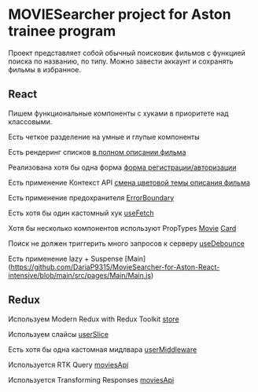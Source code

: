 # MOVIESearcher project for Aston trainee program

Проект представляет собой обычный поисковик фильмов с функцией поиска по названию, по типу. Можно завести аккаунт и сохранять фильмы в избранное.

## React

Пишем функциональные компоненты c хуками в приоритете над классовыми.

Есть четкое разделение на умные и глупые компоненты

Есть рендеринг списков
[в полном описании фильма](https://github.com/DariaP9315/MovieSearcher-for-Aston-React-intensive/blob/create-project/src/components/Movie/Movie.js)

Реализована хотя бы одна форма
[форма регистрации/авторизации](https://github.com/DariaP9315/MovieSearcher-for-Aston-React-intensive/blob/create-project/src/components/Login/Login.js)

Есть применение Контекст API
[смена цветовой темы описания фильма](https://github.com/DariaP9315/MovieSearcher-for-Aston-React-intensive/blob/create-project/src/components/App/App.js)

Есть применение предохранителя
[ErrorBoundary](https://github.com/DariaP9315/MovieSearcher-for-Aston-React-intensive/blob/create-project/src/components/ErrorBoundary/ErrorBoundary.js)

Есть хотя бы один кастомный хук
[useFetch](https://github.com/DariaP9315/MovieSearcher-for-Aston-React-intensive/blob/create-project/src/hooks/useFetch.js)

Хотя бы несколько компонентов используют PropTypes
[Movie](https://github.com/DariaP9315/MovieSearcher-for-Aston-React-intensive/blob/create-project/src/components/Movie/Movie.js)
[Card](https://github.com/DariaP9315/MovieSearcher-for-Aston-React-intensive/blob/create-project/src/components/Card/Card.js)

Поиск не должен триггерить много запросов к серверу [useDebounce](https://github.com/DariaP9315/MovieSearcher-for-Aston-React-intensive/blob/main/src/hooks/useDebounce.js)

Есть применение lazy + Suspense [Main] (https://github.com/DariaP9315/MovieSearcher-for-Aston-React-intensive/blob/main/src/pages/Main/Main.js)

## Redux

Используем Modern Redux with Redux Toolkit
[store](https://github.com/DariaP9315/MovieSearcher-for-Aston-React-intensive/blob/create-project/src/store/index.js)

Используем слайсы
[userSlice](https://github.com/DariaP9315/MovieSearcher-for-Aston-React-intensive/blob/create-project/src/store/slices/userSlice.js)

Есть хотя бы одна кастомная мидлвара
[userMiddleware](https://github.com/DariaP9315/MovieSearcher-for-Aston-React-intensive/blob/create-project/src/middleware/userMiddleware.js)

Используется RTK Query
[moviesApi](https://github.com/DariaP9315/MovieSearcher-for-Aston-React-intensive/blob/create-project/src/api/MoviesApi.js)

Используется Transforming Responses
[moviesApi](https://github.com/DariaP9315/MovieSearcher-for-Aston-React-intensive/blob/create-project/src/api/MoviesApi.js)
